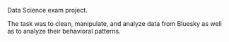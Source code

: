 Data Science exam project.

The task was to clean, manipulate, and analyze data from Bluesky as well as to analyze their behavioral patterns. 
